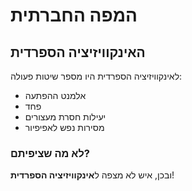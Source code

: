 # המפה החברתית
## האינקוויזיציה הספרדית

לאינקוויזיציה הספרדית היו מספר שיטות פעולה:

- אלמנט ההפתעה
- פחד
- יעילות חסרת מעצורים
- מסירות נפש לאפיפיור

### לא מה שציפיתם?
ובכן, איש לא מצפה ל**אינקוויזיציה הספרדית**!
